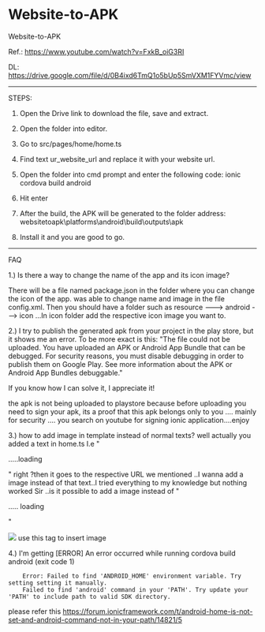 # Website-to-APK
Website-to-APK

Ref.:
https://www.youtube.com/watch?v=FxkB_oiG3RI

DL:
https://drive.google.com/file/d/0B4ixd6TmQ1o5bUp5SmVXM1FYVmc/view

--------------------------------------------------------------------

STEPS:

1. Open the Drive link to download the file, save and extract.

2. Open the folder into editor.

3. Go to src/pages/home/home.ts

4. Find text  ur_website_url  and replace it with your website url.

5. Open the folder into cmd prompt and enter the following code:
ionic cordova build android

6. Hit enter 

7. After the build, the APK will be generated to the folder address:
websitetoapk\platforms\android\build\outputs\apk

8. Install it and you are good to go.

--------------------------------------------------------------------
FAQ

1.) Is there a way to change the name of the app and its icon image?

There will be a file named package.json in the folder where you can change the icon of the app. was able to change name and image in the file config.xml. Then you should have a folder such as resource ---> android ---> icon ...In icon folder add the respective icon image you want to.

2.)  I try to publish the generated apk from your project in the play store, but it shows me an error. To be more exact is this: "The file could not be uploaded. You have uploaded an APK or Android App Bundle that can be debugged. For security reasons, you must disable debugging in order to publish them on Google Play. See more information about the APK or Android App Bundles debuggable."

If you know how I can solve it, I appreciate it!
 
 the apk is not being uploaded to playstore because before uploading you need to sign your apk, its a proof that this apk belongs only to you .... mainly for security .... you search on youtube for signing ionic application....enjoy﻿

3.) how to add image in template instead of normal texts? well actually you added a text in home.ts I.e "<p> .....loading <p>" right ?then it goes to the respective URL we mentioned ..I wanna add a image instead of that text..I tried everything to my knowledge but nothing worked Sir ..is it possible to add a image instead of "<p>..... loading<p>"
 
<img src="assets/imgs/your_img_logo.png"  > use this tag to insert image

4.) I'm  getting [ERROR] An error occurred while running cordova build android (exit code 1)

        Error: Failed to find 'ANDROID_HOME' environment variable. Try setting setting it manually.
        Failed to find 'android' command in your 'PATH'. Try update your 'PATH' to include path to valid SDK directory.﻿
  
  please refer this https://forum.ionicframework.com/t/android-home-is-not-set-and-android-command-not-in-your-path/14821/5﻿









